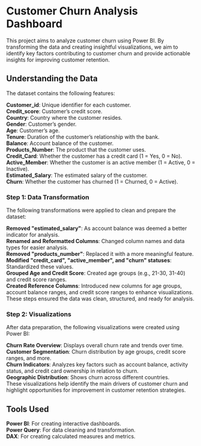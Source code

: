# Customer Churn Analysis Dashboard
This project aims to analyze customer churn using Power BI. By transforming the data and creating insightful visualizations, we aim to identify key factors contributing to customer churn and provide actionable insights for improving customer retention.

## Understanding the Data
The dataset contains the following features:

**Customer_id**: Unique identifier for each customer.  
**Credit_score**: Customer’s credit score.  
**Country**: Country where the customer resides.  
**Gender**: Customer’s gender.  
**Age**: Customer’s age.  
**Tenure**: Duration of the customer’s relationship with the bank.  
**Balance**: Account balance of the customer.  
**Products_Number**: The product that the customer uses.  
**Credit_Card**: Whether the customer has a credit card (1 = Yes, 0 = No).  
**Active_Member**: Whether the customer is an active member (1 = Active, 0 = Inactive).  
**Estimated_Salary**: The estimated salary of the customer.  
**Churn**: Whether the customer has churned (1 = Churned, 0 = Active).  

### Step 1: Data Transformation
The following transformations were applied to clean and prepare the dataset:  

**Removed "estimated_salary"**: As account balance was deemed a better indicator for analysis.  
**Renamed and Reformatted Columns**: Changed column names and data types for easier analysis.  
**Removed "products_number"**: Replaced it with a more meaningful feature.  
**Modified "credit_card", "active_member", and "churn" statuses**: Standardized these values.  
**Grouped Age and Credit Score**: Created age groups (e.g., 21-30, 31-40) and credit score ranges.  
**Created Reference Columns**: Introduced new columns for age groups, account balance ranges, and credit score ranges to enhance visualizations.  
These steps ensured the data was clean, structured, and ready for analysis.  

### Step 2: Visualizations
After data preparation, the following visualizations were created using Power BI:  

**Churn Rate Overview**: Displays overall churn rate and trends over time.  
**Customer Segmentation**: Churn distribution by age groups, credit score ranges, and more.  
**Churn Indicators**: Analyzes key factors such as account balance, activity status, and credit card ownership in relation to churn.  
**Geographic Distribution**: Shows churn across different countries.  
These visualizations help identify the main drivers of customer churn and highlight opportunities for improvement in customer retention strategies.  

## Tools Used
**Power BI**: For creating interactive dashboards.  
**Power Query**: For data cleaning and transformation.  
**DAX**: For creating calculated measures and metrics.  
